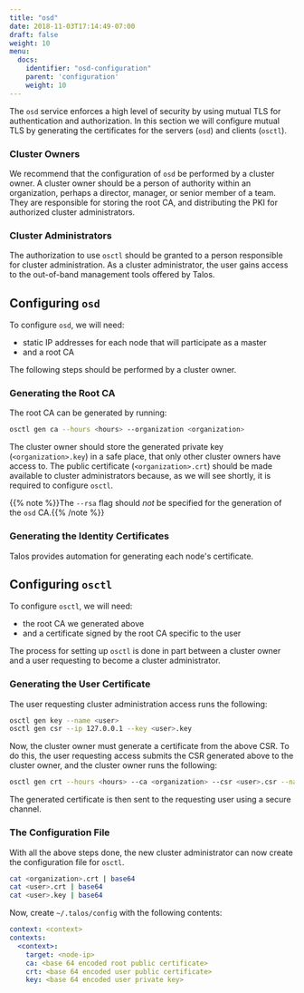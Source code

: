 ```yaml
---
title: "osd"
date: 2018-11-03T17:14:49-07:00
draft: false
weight: 10
menu:
  docs:
    identifier: "osd-configuration"
    parent: 'configuration'
    weight: 10
---
```


The `osd` service enforces a high level of security by using mutual TLS for authentication and authorization.
In this section we will configure mutual TLS by generating the certificates for the servers (`osd`) and clients (`osctl`).

### Cluster Owners

We recommend that the configuration of `osd` be performed by a cluster owner.
A cluster owner should be a person of authority within an organization, perhaps a director, manager, or senior member of a team.
They are responsible for storing the root CA, and distributing the PKI for authorized cluster administrators.

### Cluster Administrators

The authorization to use `osctl` should be granted to a person responsible for cluster administration.
As a cluster administrator, the user gains access to the out-of-band management tools offered by Talos.

## Configuring `osd`

To configure `osd`, we will need:

- static IP addresses for each node that will participate as a master
- and a root CA

The following steps should be performed by a cluster owner.

### Generating the Root CA

The root CA can be generated by running:

```bash
osctl gen ca --hours <hours> --organization <organization>
```

The cluster owner should store the generated private key (`<organization>.key`) in a safe place, that only other cluster owners have access to.
The public certificate (`<organization>.crt`) should be made available to cluster administrators because, as we will see shortly, it is required to configure `osctl`.

{{% note %}}The `--rsa` flag should _not_ be specified for the generation of the `osd` CA.{{% /note %}}

### Generating the Identity Certificates

Talos provides automation for generating each node's certificate.

## Configuring `osctl`

To configure `osctl`, we will need:

- the root CA we generated above
- and a certificate signed by the root CA specific to the user

The process for setting up `osctl` is done in part between a cluster owner and a user requesting to become a cluster administrator.

### Generating the User Certificate

The user requesting cluster administration access runs the following:

```bash
osctl gen key --name <user>
osctl gen csr --ip 127.0.0.1 --key <user>.key
```

Now, the cluster owner must generate a certificate from the above CSR.
To do this, the user requesting access submits the CSR generated above to the cluster owner, and the cluster owner runs the following:

```bash
osctl gen crt --hours <hours> --ca <organization> --csr <user>.csr --name <user>
```

The generated certificate is then sent to the requesting user using a secure channel.

### The Configuration File

With all the above steps done, the new cluster administrator can now create the configuration file for `osctl`.

```bash
cat <organization>.crt | base64
cat <user>.crt | base64
cat <user>.key | base64
```

Now, create `~/.talos/config` with the following contents:

```yaml
context: <context>
contexts:
  <context>:
    target: <node-ip>
    ca: <base 64 encoded root public certificate>
    crt: <base 64 encoded user public certificate>
    key: <base 64 encoded user private key>
```
